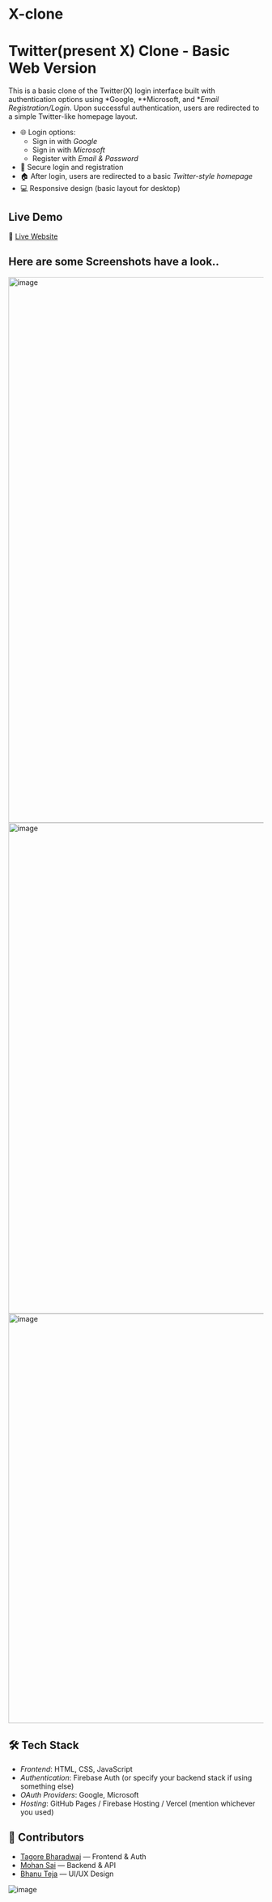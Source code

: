 # X-clone
# Twitter(present X) Clone - Basic Web Version

This is a basic clone of the Twitter(X) login interface built with authentication options using *Google, **Microsoft, and **Email Registration/Login*. Upon successful authentication, users are redirected to a simple Twitter-like homepage layout.


- 🌐 Login options:
  - Sign in with *Google*
  - Sign in with *Microsoft*
  - Register with *Email & Password*
- 🔐 Secure login and registration
- 🏠 After login, users are redirected to a basic *Twitter-style homepage*
- 💻 Responsive design (basic layout for desktop)

##  Live Demo

🔗 [Live Website](https://x-clone-gp81-jzt3qdniy-tagore66s-projects.vercel.app/index.html)  
## Here are some Screenshots have a look..
<img width="1919" height="1079" alt="image" src="https://github.com/user-attachments/assets/b07dfd00-d8c4-4924-ad1f-14048296399e" /> 
<img width="1919" height="970" alt="image" src="https://github.com/user-attachments/assets/a2d58965-8117-4289-8e8e-c8257a2f2194" />
<img width="1110" height="810" alt="image" src="https://github.com/user-attachments/assets/346ff6a8-5d6d-436c-a666-3a290df40783" />

## 🛠 Tech Stack

- *Frontend*: HTML, CSS, JavaScript
- *Authentication*: Firebase Auth (or specify your backend stack if using something else)
- *OAuth Providers*: Google, Microsoft
- *Hosting*: GitHub Pages / Firebase Hosting / Vercel (mention whichever you used)
## 👥 Contributors

- [Tagore Bharadwaj](https://github.com/tagore66) — Frontend & Auth
- [Mohan Sai](https://github.com/Mohan9818) — Backend & API
- [Bhanu Teja](https://github.com/Bhanu99) — UI/UX Design
  
![image](https://github.com/user-attachments/assets/ccc1d517-185b-4dc1-bade-4a64e5b811f6)

